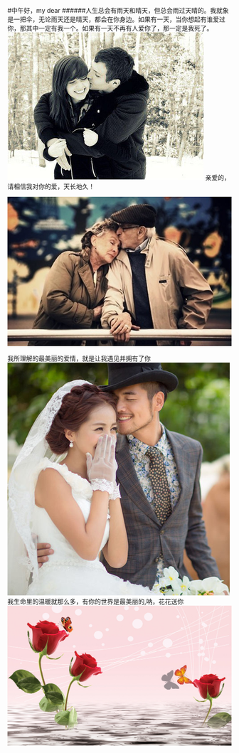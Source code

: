 
#中午好，my dear
######人生总会有雨天和晴天，但总会雨过天晴的。我就象是一把伞，无论雨天还是晴天，都会在你身边。如果有一天，当你想起有谁爱过你，那其中一定有我一个。如果有一天不再有人爱你了，那一定是我死了。
  ![love](img/1.jpg)
亲爱的，请相信我对你的爱，天长地久！

  ![love](img/3.jpg)

我所理解的最美丽的爱情，就是让我遇见并拥有了你
 ![love](img/me.jpg)
我生命里的温暖就那么多，有你的世界是最美丽的,呐，花花送你
 ![love](img/meigui.jpg)

